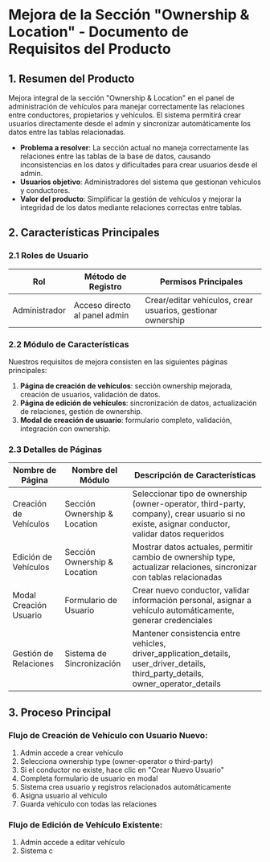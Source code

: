 # Mejora de la Sección "Ownership & Location" - Documento de Requisitos del Producto

## 1. Resumen del Producto

Mejora integral de la sección "Ownership & Location" en el panel de administración de vehículos para manejar correctamente las relaciones entre conductores, propietarios y vehículos. El sistema permitirá crear usuarios directamente desde el admin y sincronizar automáticamente los datos entre las tablas relacionadas.

- **Problema a resolver**: La sección actual no maneja correctamente las relaciones entre las tablas de la base de datos, causando inconsistencias en los datos y dificultades para crear usuarios desde el admin.
- **Usuarios objetivo**: Administradores del sistema que gestionan vehículos y conductores.
- **Valor del producto**: Simplificar la gestión de vehículos y mejorar la integridad de los datos mediante relaciones correctas entre tablas.

## 2. Características Principales

### 2.1 Roles de Usuario

| Rol | Método de Registro | Permisos Principales |
|-----|-------------------|---------------------|
| Administrador | Acceso directo al panel admin | Crear/editar vehículos, crear usuarios, gestionar ownership |

### 2.2 Módulo de Características

Nuestros requisitos de mejora consisten en las siguientes páginas principales:
1. **Página de creación de vehículos**: sección ownership mejorada, creación de usuarios, validación de datos.
2. **Página de edición de vehículos**: sincronización de datos, actualización de relaciones, gestión de ownership.
3. **Modal de creación de usuario**: formulario completo, validación, integración con ownership.

### 2.3 Detalles de Páginas

| Nombre de Página | Nombre del Módulo | Descripción de Características |
|------------------|-------------------|-------------------------------|
| Creación de Vehículos | Sección Ownership & Location | Seleccionar tipo de ownership (owner-operator, third-party, company), crear usuario si no existe, asignar conductor, validar datos requeridos |
| Edición de Vehículos | Sección Ownership & Location | Mostrar datos actuales, permitir cambio de ownership type, actualizar relaciones, sincronizar con tablas relacionadas |
| Modal Creación Usuario | Formulario de Usuario | Crear nuevo conductor, validar información personal, asignar a vehículo automáticamente, generar credenciales |
| Gestión de Relaciones | Sistema de Sincronización | Mantener consistencia entre vehicles, driver_application_details, user_driver_details, third_party_details, owner_operator_details |

## 3. Proceso Principal

### Flujo de Creación de Vehículo con Usuario Nuevo:
1. Admin accede a crear vehículo
2. Selecciona ownership type (owner-operator o third-party)
3. Si el conductor no existe, hace clic en "Crear Nuevo Usuario"
4. Completa formulario de usuario en modal
5. Sistema crea usuario y registros relacionados automáticamente
6. Asigna usuario al vehículo
7. Guarda vehículo con todas las relaciones

### Flujo de Edición de Vehículo Existente:
1. Admin accede a editar vehículo
2. Sistema c